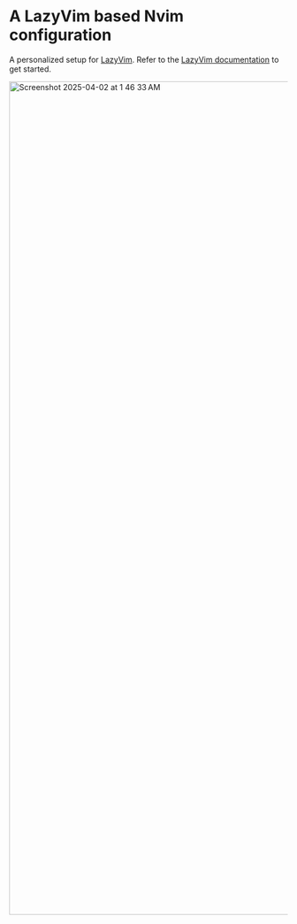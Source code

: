 # A LazyVim based Nvim configuration

A personalized setup for [LazyVim](https://github.com/LazyVim/LazyVim).
Refer to the [LazyVim documentation](https://lazyvim.github.io/installation) to get started.

<img width="1508" alt="Screenshot 2025-04-02 at 1 46 33 AM" src="https://github.com/user-attachments/assets/0acfc7af-0cbd-4a3d-9df7-b853ad19020c" />
